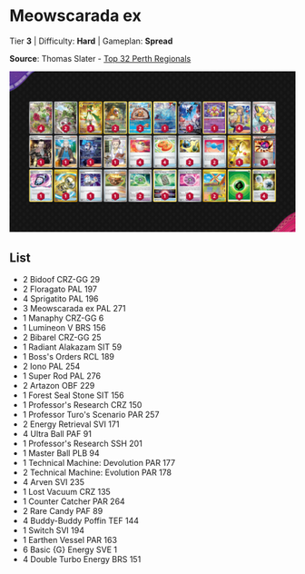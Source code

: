 # Meowscarada ex

Tier **3** | Difficulty: **Hard** | Gameplan: **Spread**

**Source**: Thomas Slater - [Top 32 Perth Regionals](https://limitlesstcg.com/decks/list/10895)

![decklist](../../!Images/Standard/10BRS-TEF/Meowscarada%20ex.png)

## List
* 2 Bidoof CRZ-GG 29
* 2 Floragato PAL 197
* 4 Sprigatito PAL 196
* 3 Meowscarada ex PAL 271
* 1 Manaphy CRZ-GG 6
* 1 Lumineon V BRS 156
* 2 Bibarel CRZ-GG 25
* 1 Radiant Alakazam SIT 59
* 1 Boss's Orders RCL 189
* 2 Iono PAL 254
* 1 Super Rod PAL 276
* 2 Artazon OBF 229
* 1 Forest Seal Stone SIT 156
* 1 Professor's Research CRZ 150
* 1 Professor Turo's Scenario PAR 257
* 2 Energy Retrieval SVI 171
* 4 Ultra Ball PAF 91
* 1 Professor's Research SSH 201
* 1 Master Ball PLB 94
* 1 Technical Machine: Devolution PAR 177
* 2 Technical Machine: Evolution PAR 178
* 4 Arven SVI 235
* 1 Lost Vacuum CRZ 135
* 1 Counter Catcher PAR 264
* 2 Rare Candy PAF 89
* 4 Buddy-Buddy Poffin TEF 144
* 1 Switch SVI 194
* 1 Earthen Vessel PAR 163
* 6 Basic {G} Energy SVE 1
* 4 Double Turbo Energy BRS 151
